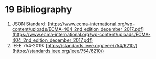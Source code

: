 # 19 Bibliography

1. JSON Standard:
   [https://www.ecma-international.org/wp-content/uploads/ECMA-404_2nd_edition_december_2017.pdf](https://www.ecma-international.org/wp-content/uploads/ECMA-404_2nd_edition_december_2017.pdf)
2. IEEE 754-2019:
   [https://standards.ieee.org/ieee/754/6210/](https://standards.ieee.org/ieee/754/6210/)
